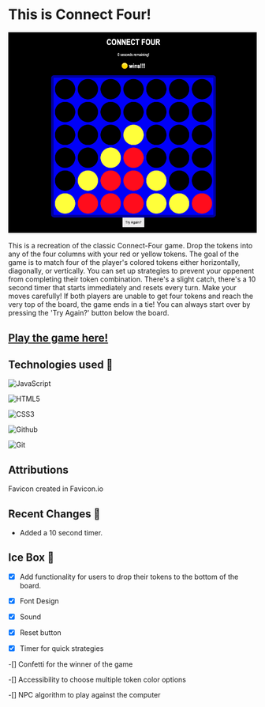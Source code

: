 # This is Connect Four!

![A semi-completed game of Connect-Four on a 6x7 board with 42 token inserts.](images/MainPage.png)

This is a recreation of the classic Connect-Four game.  Drop the tokens into any of the four columns with your red or yellow tokens. The goal of the game is to match four of the player's colored tokens either horizontally, diagonally, or vertically.  You can set up strategies to prevent your oppenent from completing their token combination.  There's a slight catch, there's a 10 second timer that starts immediately and resets every turn.  Make your moves carefully! If both players are unable to get four tokens and reach the very top of the board, the game ends in a tie!  You can always start over by pressing the 'Try Again?' button below the board.

## [Play the game here!](https://rm-connectfour.netlify.app/)

## Technologies used 💾
![JavaScript](https://img.shields.io/badge/JavaScript-323330?style=for-the-badge&logo=javascript&logoColor=F7DF1E)

![HTML5](https://img.shields.io/badge/HTML5-E34F26?style=for-the-badge&logo=html5&logoColor=white)

![CSS3](https://img.shields.io/badge/CSS3-1572B6?style=for-the-badge&logo=css3&logoColor=white)

![Github](https://img.shields.io/badge/GitHub-100000?style=for-the-badge&logo=github&logoColor=white)

![Git](https://img.shields.io/badge/GIT-E44C30?style=for-the-badge&logo=git&logoColor=white)

 
## Attributions
  Favicon created in Favicon.io

## Recent Changes 🧹
- Added a 10 second timer.

## Ice Box 🧊
-[X] Add functionality for users to drop their tokens to the bottom of the board.

-[X] Font Design

-[X] Sound

-[X] Reset button

-[X] Timer for quick strategies

-[] Confetti for the winner of the game

-[] Accessibility to choose multiple token color options

-[] NPC algorithm to play against the computer